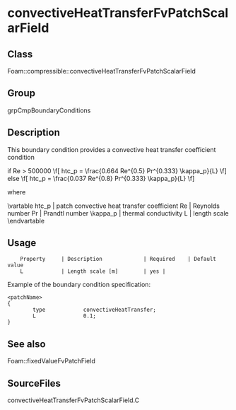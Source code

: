 # convectiveHeatTransferFvPatchScalarField 
## Class
Foam::compressible::convectiveHeatTransferFvPatchScalarField

## Group
grpCmpBoundaryConditions

## Description
This boundary condition provides a convective heat transfer coefficient
condition

if Re > 500000
\f[
        htc_p = \frac{0.664 Re^{0.5} Pr^{0.333} \kappa_p}{L}
\f]
else
\f[
        htc_p = \frac{0.037 Re^{0.8} Pr^{0.333} \kappa_p}{L}
\f]

where

\vartable
        htc_p   | patch convective heat transfer coefficient
        Re      | Reynolds number
        Pr      | Prandtl number
        \kappa_p | thermal conductivity
        L       | length scale
\endvartable

## Usage

        Property     | Description             | Required    | Default value
        L            | Length scale [m]        | yes |


Example of the boundary condition specification:
```
<patchName>
{
        type            convectiveHeatTransfer;
        L               0.1;
}
```

## See also
Foam::fixedValueFvPatchField

## SourceFiles
convectiveHeatTransferFvPatchScalarField.C

